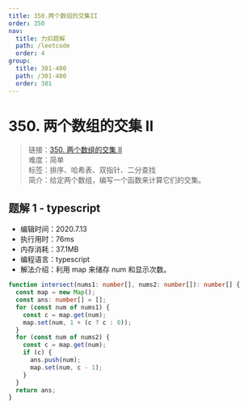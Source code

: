 ```yaml
---
title: 350.两个数组的交集II
order: 350
nav:
  title: 力扣题解
  path: /leetcode
  order: 4
group:
  title: 301-400
  path: /301-400
  order: 301
---
```


# 350. 两个数组的交集 II

> 链接：[350. 两个数组的交集 II](https://leetcode-cn.com/problems/intersection-of-two-arrays-ii/)  
> 难度：简单  
> 标签：排序、哈希表、双指针、二分查找  
> 简介：给定两个数组，编写一个函数来计算它们的交集。

## 题解 1 - typescript

- 编辑时间：2020.7.13
- 执行用时：76ms
- 内存消耗：37.1MB
- 编程语言：typescript
- 解法介绍：利用 map 来储存 num 和显示次数。

```typescript
function intersect(nums1: number[], nums2: number[]): number[] {
  const map = new Map();
  const ans: number[] = [];
  for (const num of nums1) {
    const c = map.get(num);
    map.set(num, 1 + (c ? c : 0));
  }
  for (const num of nums2) {
    const c = map.get(num);
    if (c) {
      ans.push(num);
      map.set(num, c - 1);
    }
  }
  return ans;
}
```
